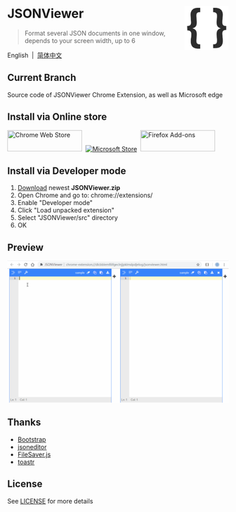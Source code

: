 <!-- <p align="center">
    <img src="./src/images/128.png" width="128">
</p>

<h1 align="center">JSONViewer</h1>

<div align="center">

### Format several JSON documents in one window, depends to your screen width, up to 6

English &nbsp;|&nbsp; [简体中文](README.zh-cn.md)
</div> -->

# JSONViewer <img align="right" width="100" height="100" src="./src/images/128.png">

> Format several JSON documents in one window, depends to your screen width, up to 6

English &nbsp;|&nbsp; [简体中文](README.zh-cn.md)

## Current Branch
Source code of JSONViewer Chrome Extension, as well as Microsoft edge

## Install via Online store
[<img src="https://raw.githubusercontent.com/wiki/Authenticator-Extension/Authenticator/readme-images/chrome-web-store.png" title="Chrome Web Store" width="170" height="48" />](https://chrome.google.com/webstore/detail/jsonviewer/khbdpaabobknhhlpglenglkkhdmkfnca)&nbsp;&nbsp;[<img src="https://raw.githubusercontent.com/wiki/Authenticator-Extension/Authenticator/readme-images/microsoft-store.png" title="Microsoft Store" height="48">](https://microsoftedge.microsoft.com/addons/detail/plbmlbokmdfffnjgepkiknofbbljempm)&nbsp;&nbsp;[<img src="https://raw.githubusercontent.com/wiki/Authenticator-Extension/Authenticator/readme-images/firefox-add-ons.png" title="Firefox Add-ons" width="170" height="48" />](https://addons.mozilla.org/zh-CN/firefox/addon/jsonviewpro)

## Install via Developer mode
1. [Download](https://github.com/oppoic/JSONViewer/releases) newest **JSONViewer.zip**
2. Open Chrome and go to: chrome://extensions/
3. Enable "Developer mode"
4. Click "Load unpacked extension"
5. Select "JSONViewer/src" directory
6. OK

## Preview
![Preview](/pic/JSONViewer.gif)

## Thanks
* [Bootstrap](https://github.com/twbs/bootstrap)
* [jsoneditor](https://github.com/josdejong/jsoneditor)
* [FileSaver.js](https://github.com/eligrey/FileSaver.js)
* [toastr](https://github.com/CodeSeven/toastr)

## License
See [LICENSE](LICENSE) for more details
